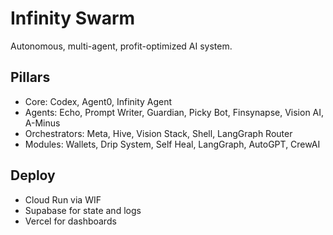 # Infinity Swarm

Autonomous, multi-agent, profit-optimized AI system.

## Pillars
- Core: Codex, Agent0, Infinity Agent
- Agents: Echo, Prompt Writer, Guardian, Picky Bot, Finsynapse, Vision AI, A-Minus
- Orchestrators: Meta, Hive, Vision Stack, Shell, LangGraph Router
- Modules: Wallets, Drip System, Self Heal, LangGraph, AutoGPT, CrewAI

## Deploy
- Cloud Run via WIF
- Supabase for state and logs
- Vercel for dashboards
